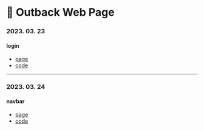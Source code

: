 # 🍴 Outback Web Page
### 2023. 03. 23
#### login
- [page](https://parkjino.github.io/study_publising/htmls/outback/login.html)
- [code](https://github.com/parkjino/study_publising/blob/master/docs/htmls/outback/login.html)

***

### 2023. 03. 24
#### navbar
- [page](https://parkjino.github.io/study_publising/htmls/outback/navbar.html)
- [code](https://github.com/parkjino/study_publising/blob/master/docs/htmls/outback/navbar.html)
